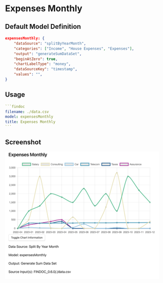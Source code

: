 # Expenses Monthly

## Default Model Definition

```json
expensesMonthly: {
    "dataSource": "splitByYearMonth",
    "categories": ["Income", "House Expenses", "Expenses"],
    "output": "generateSumDataSet",
    "beginAtZero": true,
    "chartLabelType": "money",
    "dataSourceKey": "timestamp",
    "values": "",
}
```

## Usage

````yml
```findoc
filename: ./data.csv
model: expensesMonthly
title: Expenses Monthly
```
````

## Screenshot

![Expenses Monthly](/img/models/expensesMonthly.png)
